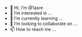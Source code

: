 - 👋 Hi, I’m @1asre
- 👀 I’m interested in ...
- 🌱 I’m currently learning ...
- 💞️ I’m looking to collaborate on ...
- 📫 How to reach me ...

<!---
1asre/1asre is a ✨ special ✨ repository because its `README.md` (this file) appears on your GitHub profile.
You can click the Preview link to take a look at your changes.
--->
